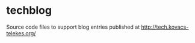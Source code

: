 techblog
========
Source code files to support blog entries published at http://tech.kovacs-telekes.org/
